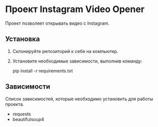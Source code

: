 # Проект Instagram Video Opener

Проект позволяет открывать видео с Instagram.

## Установка

1. Склонируйте репозиторий к себе на компьютер.
2. Установите необходимые зависимости, выполнив команду:
   
   pip install -r requirements.txt


## Зависимости

Список зависимостей, которые необходимо установить для работы проекта.

- requests
- beautifulsoup4

